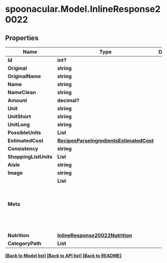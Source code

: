 # spoonacular.Model.InlineResponse20022
## Properties

Name | Type | Description | Notes
------------ | ------------- | ------------- | -------------
**Id** | **int?** |  | 
**Original** | **string** |  | 
**OriginalName** | **string** |  | 
**Name** | **string** |  | 
**NameClean** | **string** |  | 
**Amount** | **decimal?** |  | 
**Unit** | **string** |  | 
**UnitShort** | **string** |  | 
**UnitLong** | **string** |  | 
**PossibleUnits** | **List<string>** |  | 
**EstimatedCost** | [**RecipesParseIngredientsEstimatedCost**](RecipesParseIngredientsEstimatedCost.md) |  | 
**Consistency** | **string** |  | 
**ShoppingListUnits** | **List<string>** |  | 
**Aisle** | **string** |  | 
**Image** | **string** |  | 
**Meta** | **List<Object>** |  | 
**Nutrition** | [**InlineResponse20022Nutrition**](InlineResponse20022Nutrition.md) |  | 
**CategoryPath** | **List<string>** |  | 

[[Back to Model list]](../README.md#documentation-for-models) [[Back to API list]](../README.md#documentation-for-api-endpoints) [[Back to README]](../README.md)

